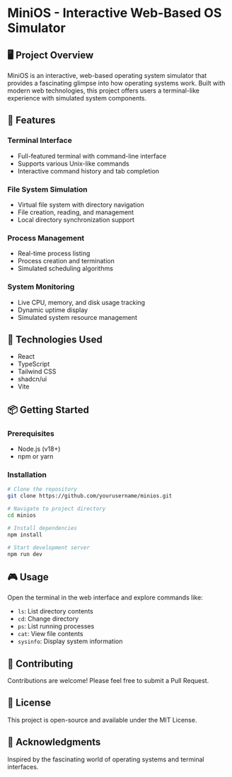 
# MiniOS - Interactive Web-Based OS Simulator

## 🖥️ Project Overview

MiniOS is an interactive, web-based operating system simulator that provides a fascinating glimpse into how operating systems work. Built with modern web technologies, this project offers users a terminal-like experience with simulated system components.

## 🌟 Features

### Terminal Interface
- Full-featured terminal with command-line interface
- Supports various Unix-like commands
- Interactive command history and tab completion

### File System Simulation
- Virtual file system with directory navigation
- File creation, reading, and management
- Local directory synchronization support

### Process Management
- Real-time process listing
- Process creation and termination
- Simulated scheduling algorithms

### System Monitoring
- Live CPU, memory, and disk usage tracking
- Dynamic uptime display
- Simulated system resource management

## 🚀 Technologies Used

- React
- TypeScript
- Tailwind CSS
- shadcn/ui
- Vite

## 📦 Getting Started

### Prerequisites
- Node.js (v18+)
- npm or yarn

### Installation

```bash
# Clone the repository
git clone https://github.com/yourusername/minios.git

# Navigate to project directory
cd minios

# Install dependencies
npm install

# Start development server
npm run dev
```

## 🎮 Usage

Open the terminal in the web interface and explore commands like:
- `ls`: List directory contents
- `cd`: Change directory
- `ps`: List running processes
- `cat`: View file contents
- `sysinfo`: Display system information

## 🤝 Contributing

Contributions are welcome! Please feel free to submit a Pull Request.

## 📄 License

This project is open-source and available under the MIT License.

## 🙌 Acknowledgments

Inspired by the fascinating world of operating systems and terminal interfaces.
